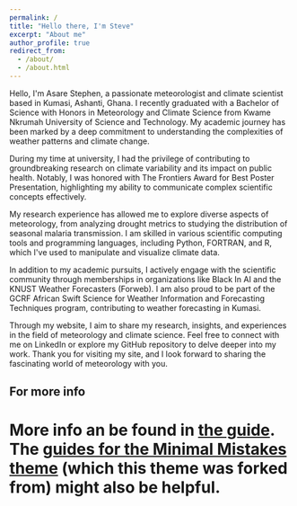 ```yaml
---
permalink: /
title: "Hello there, I'm Steve"
excerpt: "About me"
author_profile: true
redirect_from: 
  - /about/
  - /about.html
---
```


Hello, I'm Asare Stephen, a passionate meteorologist and climate scientist based in Kumasi, Ashanti, Ghana. I recently graduated with a Bachelor of Science with Honors in Meteorology and Climate Science from Kwame Nkrumah University of Science and Technology. My academic journey has been marked by a deep commitment to understanding the complexities of weather patterns and climate change.

During my time at university, I had the privilege of contributing to groundbreaking research on climate variability and its impact on public health. Notably, I was honored with The Frontiers Award for Best Poster Presentation, highlighting my ability to communicate complex scientific concepts effectively.

My research experience has allowed me to explore diverse aspects of meteorology, from analyzing drought metrics to studying the distribution of seasonal malaria transmission. I am skilled in various scientific computing tools and programming languages, including Python, FORTRAN, and R, which I've used to manipulate and visualize climate data.

In addition to my academic pursuits, I actively engage with the scientific community through memberships in organizations like Black In AI and the KNUST Weather Forecasters (Forweb). I am also proud to be part of the GCRF African Swift Science for Weather Information and Forecasting Techniques program, contributing to weather forecasting in Kumasi.

Through my website, I aim to share my research, insights, and experiences in the field of meteorology and climate science. Feel free to connect with me on LinkedIn or explore my GitHub repository to delve deeper into my work. Thank you for visiting my site, and I look forward to sharing the fascinating world of meteorology with you.


For more info
------
# More info an be found in [the guide](https://academicpages.github.io/markdown/). The [guides for the Minimal Mistakes theme](https://mmistakes.github.io/minimal-mistakes/docs/configuration/) (which this theme was forked from) might also be helpful.
